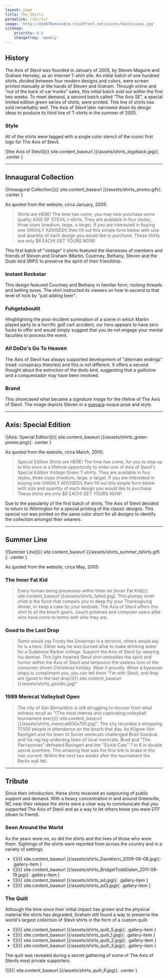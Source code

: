 ```yaml
---
layout: page
title: The Shirts
permalink: /shirts/
image: 'http://d3e878vmunx8cm.cloudfront.net/assets/backissues.jpg'
sitemap:
    priority: 0.9
    changefreq: 'weekly'
---
```


## History

The Axis of Stevil was founded in January of 2005, by Steven Maguire and Graham Hensley, as an Internet T-shirt site. An initial batch of one hundred shirts, divided between four modern designs and colors, were screen printed manually at the hands of Steven and Graham. Through online and “out of the back of car trunks” sales, this initial batch sold out within the first two weeks. To meet demand, a second batch called “The Axis SE”, a special limited edition green series of shirts, were printed. This line of shirts has sold remarkably well. The Axis of Stevil later narrowed down its design ideas to produce its third line of T-shirts in the summer of 2005.

### Style

All of the shirts were tagged with a single color stencil of the iconic first logo for The Axis of Stevil.

![the Axis of Stevil]({{ site.content_baseurl }}/assets/shirts_logoback.jpg){: .center }

* * *

## Innaugural Collection

![Innaugural Collection]({{ site.content_baseurl }}/assets/shirts_promo.gif){: .center }

As quoted from the website, circa January, 2005:

> Shirts are HERE! The time has come, you may now purchase some quality AXIS OF STEVIL t-shirts. They are available in four styles, three sizes (medium, large, x-large). If you are interested in buying one (HIGHLY ADVISED!) then fill out this simple form below with size and quantity of each design you would like to purchase. These shirts are only $8 EACH! GET YOURS NOW!

This first batch of "vintage" t-shirts featured the likenesses of members and friends of Steven and Graham (Martin, Coutrney, Bethany, Steven and the Dodo bird [RIP]) to preserve the spirit of their friendship.

### Instant Rockstar

This design featured Courtney and Bethany in familiar form; rocking threads and belting tunes. The shirt instructed its viewers on how to ascend to that level of rock by "just adding beer".

### Fuhgetaboutit

Hhighlighting the post-incident summation of a scene in which Martin played party to a horrific golf cart accident, our hero appears to have zero fucks to offer and would simply suggest that you do not engage your mental faculties to process the event.

### All DoDo's Go To Heaven

The Axis of Stevil has always supported development of "alternate endings" (read: conspiracy theories) and this is not different. It offers a second thought about the extinction of the dodo bird, suggesting that a guillotine and a conquestador may have been involved.

### Brand

This showcased what became a signature image for the lifeline of The Axis of Stevil. The image depicts Steven in a [guevara](https://www.google.com/search?q=che+guevara)-esque pose and style.

* * *

## Axis: Special Edition

![Axis: Special Edition]({{ site.content_baseurl }}/assets/shirts_green-promo.png){: .center }

As quoted from the website, circa March, 2005:

> Special Edition Shirts are HERE! The time has come, for you to step up to this once in a lifetime opportunity to order one of Axis of Stevil's Special Edition Vintage Green T-shirts. They are available in four styles, three sizes (medium, large, x-large). If you are interested in buying one (HIGHLY ADVISED!) then fill out this simple form below with size and quantity of each design you would like to purchase. These shirts are only $8 EACH! GET YOURS NOW!

Due to the popularity of the first batch of shirts, The Axis of Stevil decided to return to Wilmington for a special printing of the classic designs. This special run was printed on the same color short for all designs to identify the collection amongst their wearers.

* * *

## Summer Line

![Summer Line]({{ site.content_baseurl }}/assets/shirts_summer_tshirts.gif){: .center }

As quoted from the website, circa May, 2005:

### The Inner Fat Kid

> Every human being possesses within them an [Inner Fat Kid]({{ site.content_baseurl }}/assets/shirts_fatkid.jpg). This plumpy inner child is the force that compels you to deep fry your Thanksgiving dinner, or keep a cake by your bedside. The Axis of Stevil offers this shirt to all the beach goers, couch potatoes and computer users alike who have come to terms with who they are.

### Good to the Last Drop

> Some would say Frosty the Snowman is a terrorist, others would say he is a hero. Either way he was burned alive to make drinking water for a Sudanese Barber college. Support the Axis of Stevil by wearing his demise. This light-hearted Stevil shirt embodies the spirit and humor within the Axis of Stevil and lampoons the useless icon of the consumer driven Christmas holiday. Wear it proudly. When a bypasser stops to compliment you, you can tell them "I'm with Stevil, and they are [good to the last drop!]({{ site.content_baseurl }}/assets/shirts_goodto.jpg)"

### 1989 Merecat Volleyball Open

> The city of San Bernardino is still struggling to recover from what witness recall as "[The most intense and captivating volleyball tournament ever]({{ site.content_baseurl }}/assets/shirts_merecat600x750.jpg)". The city recorded a whopping 17,500 people in attendance on the beach that day. As Kilgore Von Rashgart and his team of Soviet merecats challenged Brad Goodcat and his rag tag underdog team of local merecats. Brad and "The Parrieonnas" defeated Rashgart and the "Sickle Cats" 7 to 6 in double secret overtime. This amazing feat was the first link to brake in the iron current. Within the next two weeks after the tournament the Berlin wall fell.

* * *

## Tribute

Since their introduction, these shirts received an outpouring of public support and demand. With a heavy concentration in and around Greenville, NC near their release the shirts were a clear way to communicate that you supported The Axis of Stevil and as a way to let others know you were DTF (down to friend).

### Seen Around the World

As the years wore on, so did the shirts and the lives of those who wore them. Sightings of the shirts were reported from across the country and in a variety of settings.

*   ![]({{ site.content_baseurl }}/assets/shirts_DaveKerri_2009-06-08.jpg){: .gallery-item }
*   ![]({{ site.content_baseurl }}/assets/shirts_BridgetToddGalen_2011-08-19.jpg){: .gallery-item }
*   ![]({{ site.content_baseurl }}/assets/shirts_ad.jpg){: .gallery-item }
*   ![]({{ site.content_baseurl }}/assets/shirts_ad3.jpg){: .gallery-item }

### The Quilt

Although the time since their initial impact has grown and the physical material the shirts has degraded, Graham still found a way to preserve the world's largest collection of Stevil shirts in the form of a custom quilt:

*   ![]({{ site.content_baseurl }}/assets/shirts_quilt_5.jpg){: .gallery-item }
*   ![]({{ site.content_baseurl }}/assets/shirts_quilt_1.jpg){: .gallery-item }
*   ![]({{ site.content_baseurl }}/assets/shirts_quilt_2.jpg){: .gallery-item }
*   ![]({{ site.content_baseurl }}/assets/shirts_quilt_3.jpg){: .gallery-item }

The quilt was revealed during a secret gathering of some of The Axis of Stevils most private supporters.

![]({{ site.content_baseurl }}/assets/shirts_quilt_6.jpg){: .center }
